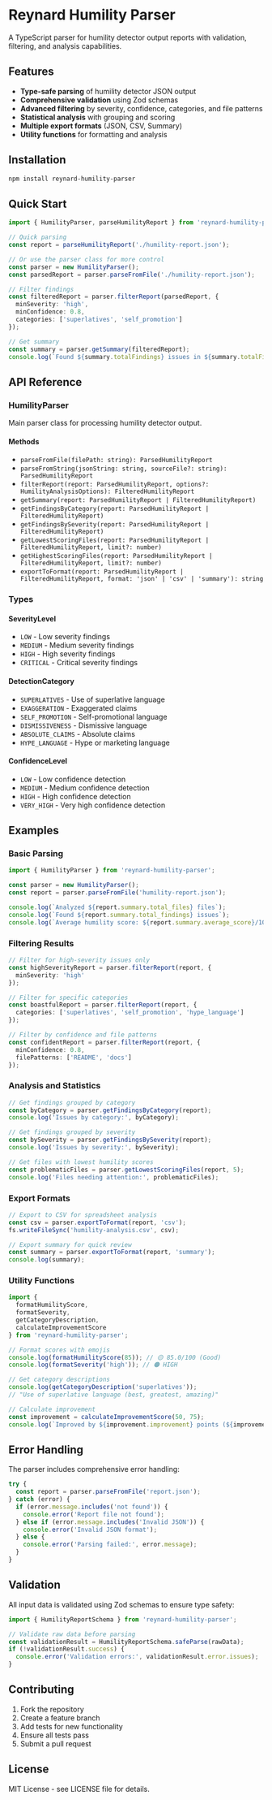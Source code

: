 # Reynard Humility Parser

A TypeScript parser for humility detector output reports with validation, filtering, and analysis capabilities.

## Features

- **Type-safe parsing** of humility detector JSON output
- **Comprehensive validation** using Zod schemas
- **Advanced filtering** by severity, confidence, categories, and file patterns
- **Statistical analysis** with grouping and scoring
- **Multiple export formats** (JSON, CSV, Summary)
- **Utility functions** for formatting and analysis

## Installation

```bash
npm install reynard-humility-parser
```

## Quick Start

```typescript
import { HumilityParser, parseHumilityReport } from 'reynard-humility-parser';

// Quick parsing
const report = parseHumilityReport('./humility-report.json');

// Or use the parser class for more control
const parser = new HumilityParser();
const parsedReport = parser.parseFromFile('./humility-report.json');

// Filter findings
const filteredReport = parser.filterReport(parsedReport, {
  minSeverity: 'high',
  minConfidence: 0.8,
  categories: ['superlatives', 'self_promotion']
});

// Get summary
const summary = parser.getSummary(filteredReport);
console.log(`Found ${summary.totalFindings} issues in ${summary.totalFiles} files`);
```

## API Reference

### HumilityParser

Main parser class for processing humility detector output.

#### Methods

- `parseFromFile(filePath: string): ParsedHumilityReport`
- `parseFromString(jsonString: string, sourceFile?: string): ParsedHumilityReport`
- `filterReport(report: ParsedHumilityReport, options?: HumilityAnalysisOptions): FilteredHumilityReport`
- `getSummary(report: ParsedHumilityReport | FilteredHumilityReport)`
- `getFindingsByCategory(report: ParsedHumilityReport | FilteredHumilityReport)`
- `getFindingsBySeverity(report: ParsedHumilityReport | FilteredHumilityReport)`
- `getLowestScoringFiles(report: ParsedHumilityReport | FilteredHumilityReport, limit?: number)`
- `getHighestScoringFiles(report: ParsedHumilityReport | FilteredHumilityReport, limit?: number)`
- `exportToFormat(report: ParsedHumilityReport | FilteredHumilityReport, format: 'json' | 'csv' | 'summary'): string`

### Types

#### SeverityLevel

- `LOW` - Low severity findings
- `MEDIUM` - Medium severity findings  
- `HIGH` - High severity findings
- `CRITICAL` - Critical severity findings

#### DetectionCategory

- `SUPERLATIVES` - Use of superlative language
- `EXAGGERATION` - Exaggerated claims
- `SELF_PROMOTION` - Self-promotional language
- `DISMISSIVENESS` - Dismissive language
- `ABSOLUTE_CLAIMS` - Absolute claims
- `HYPE_LANGUAGE` - Hype or marketing language

#### ConfidenceLevel

- `LOW` - Low confidence detection
- `MEDIUM` - Medium confidence detection
- `HIGH` - High confidence detection
- `VERY_HIGH` - Very high confidence detection

## Examples

### Basic Parsing

```typescript
import { HumilityParser } from 'reynard-humility-parser';

const parser = new HumilityParser();
const report = parser.parseFromFile('humility-report.json');

console.log(`Analyzed ${report.summary.total_files} files`);
console.log(`Found ${report.summary.total_findings} issues`);
console.log(`Average humility score: ${report.summary.average_score}/100`);
```

### Filtering Results

```typescript
// Filter for high-severity issues only
const highSeverityReport = parser.filterReport(report, {
  minSeverity: 'high'
});

// Filter for specific categories
const boastfulReport = parser.filterReport(report, {
  categories: ['superlatives', 'self_promotion', 'hype_language']
});

// Filter by confidence and file patterns
const confidentReport = parser.filterReport(report, {
  minConfidence: 0.8,
  filePatterns: ['README', 'docs']
});
```

### Analysis and Statistics

```typescript
// Get findings grouped by category
const byCategory = parser.getFindingsByCategory(report);
console.log('Issues by category:', byCategory);

// Get findings grouped by severity
const bySeverity = parser.getFindingsBySeverity(report);
console.log('Issues by severity:', bySeverity);

// Get files with lowest humility scores
const problematicFiles = parser.getLowestScoringFiles(report, 5);
console.log('Files needing attention:', problematicFiles);
```

### Export Formats

```typescript
// Export to CSV for spreadsheet analysis
const csv = parser.exportToFormat(report, 'csv');
fs.writeFileSync('humility-analysis.csv', csv);

// Export summary for quick review
const summary = parser.exportToFormat(report, 'summary');
console.log(summary);
```

### Utility Functions

```typescript
import { 
  formatHumilityScore, 
  formatSeverity, 
  getCategoryDescription,
  calculateImprovementScore 
} from 'reynard-humility-parser';

// Format scores with emojis
console.log(formatHumilityScore(85)); // 🟡 85.0/100 (Good)
console.log(formatSeverity('high')); // 🟠 HIGH

// Get category descriptions
console.log(getCategoryDescription('superlatives'));
// "Use of superlative language (best, greatest, amazing)"

// Calculate improvement
const improvement = calculateImprovementScore(50, 75);
console.log(`Improved by ${improvement.improvement} points (${improvement.percentage}%)`);
```

## Error Handling

The parser includes comprehensive error handling:

```typescript
try {
  const report = parser.parseFromFile('report.json');
} catch (error) {
  if (error.message.includes('not found')) {
    console.error('Report file not found');
  } else if (error.message.includes('Invalid JSON')) {
    console.error('Invalid JSON format');
  } else {
    console.error('Parsing failed:', error.message);
  }
}
```

## Validation

All input data is validated using Zod schemas to ensure type safety:

```typescript
import { HumilityReportSchema } from 'reynard-humility-parser';

// Validate raw data before parsing
const validationResult = HumilityReportSchema.safeParse(rawData);
if (!validationResult.success) {
  console.error('Validation errors:', validationResult.error.issues);
}
```

## Contributing

1. Fork the repository
2. Create a feature branch
3. Add tests for new functionality
4. Ensure all tests pass
5. Submit a pull request

## License

MIT License - see LICENSE file for details.
